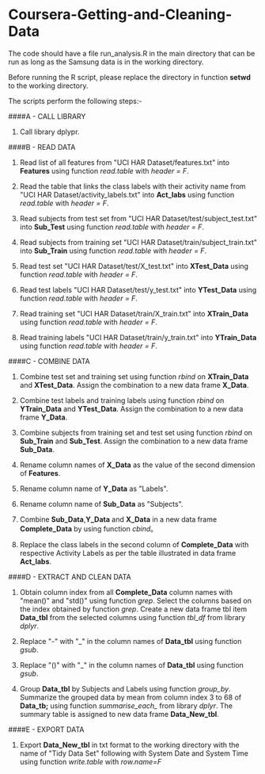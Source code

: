 Coursera-Getting-and-Cleaning-Data
==================================

The code should have a file run_analysis.R in the main directory that can be run as long as the Samsung data is in the working directory.

Before running the R script, please replace the directory in function **setwd** to the working directory.

The scripts perform the following steps:-

####A - CALL LIBRARY
1) Call library dplypr.

####B - READ DATA
1) Read list of all features from "UCI HAR Dataset/features.txt" into **Features** using function *read.table* with *header = F*.

2) Read the table that links the class labels with their activity name from "UCI HAR Dataset/activity_labels.txt" into **Act_labs** using function *read.table* with *header = F*.

3) Read subjects from test set from "UCI HAR Dataset/test/subject_test.txt" into **Sub_Test** using function *read.table* with *header = F*.

4) Read subjects from training set "UCI HAR Dataset/train/subject_train.txt" into **Sub_Train** using function *read.table* with *header = F*.

5) Read test set "UCI HAR Dataset/test/X_test.txt" into **XTest_Data** using function *read.table* with *header = F*.

6) Read test labels "UCI HAR Dataset/test/y_test.txt" into **YTest_Data** using function *read.table* with *header = F*.

7) Read training set "UCI HAR Dataset/train/X_train.txt" into **XTrain_Data** using function *read.table* with *header = F*.

8) Read training labels "UCI HAR Dataset/train/y_train.txt" into **YTrain_Data** using function *read.table* with *header = F*.

####C - COMBINE DATA
1) Combine test set and training set using function *rbind* on **XTrain_Data** and **XTest_Data**. Assign the combination to a new data frame **X_Data**.

2) Combine test labels and training labels using function *rbind* on **YTrain_Data** and **YTest_Data**. Assign the combination to a new data frame **Y_Data**.

3) Combine subjects from training set and test set using function *rbind* on **Sub_Train** and **Sub_Test**. Assign the combination to a new data frame **Sub_Data**.

4) Rename column names of **X_Data** as the value of the second dimension of **Features**.

5) Rename column name of **Y_Data** as "Labels".

6) Rename column name of **Sub_Data** as "Subjects".

7) Combine **Sub_Data**,**Y_Data** and **X_Data** in a new data frame **Complete_Data** by using function *cbind*。

8) Replace the class labels in the second column of **Complete_Data** with respective Activity Labels as per the table illustrated in data frame **Act_labs**.

####D - EXTRACT AND CLEAN DATA

1) Obtain column index from all **Complete_Data** column names with "mean()" and "std()" using function *grep*. Select the columns based on the index obtained by function *grep*. Create a new data frame tbl item **Data_tbl** from the selected columns using function *tbl_df* from library *dplyr*.

2) Replace "-" with "_" in the column names of **Data_tbl** using function *gsub*.

3) Replace "()" with "_" in the column names of **Data_tbl** using function *gsub*.

4) Group **Data_tbl** by Subjects and Labels using function *group_by*. Summarize the grouped data by mean from column index 3 to 68 of **Data_tb;** using function *summarise_each_* from library *dplyr*. The summary table is assigned to new data frame **Data_New_tbl**.

####E - EXPORT DATA
1) Export **Data_New_tbl** in txt format to the working directory with the name of "Tidy Data Set" following with System Date and System Time using function *write.table* with *row.name=F*
